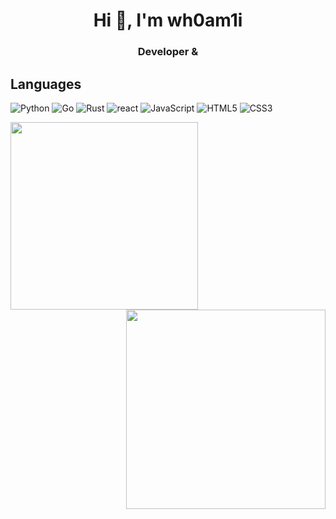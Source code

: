 <h1 align="center">Hi 👋, I'm wh0am1i</h1>
<h3 align="center">Developer & </h3>

## Languages
![Python](https://img.shields.io/badge/-Python-000000?style=flat&logo=python)
![Go](https://img.shields.io/badge/Go-000000?style=flat&logo=go)
![Rust](https://img.shields.io/badge/-Rust-000000?style=flat&logo=rust)
![react](https://img.shields.io/badge/-React-000000?style=flat&logo=react)
![JavaScript](https://img.shields.io/badge/-JavaScript-000000?style=flat&logo=javascript)
![HTML5](https://img.shields.io/badge/-HTML5-000000?style=flat&logo=html5)
![CSS3](https://img.shields.io/badge/-CSS-000000?style=flat&logo=css3)



<img align='left' width="300" src="https://github-readme-stats.vercel.app/api/top-langs/?username=wh0am1i&layout=compact">
<img align='right' width="319" src="https://github-readme-stats.vercel.app/api?username=wh0am1i&show_icons=true&title_color=03fc90&icon_color=03fc90&text_color=03fc90&bg_color=002b19">

